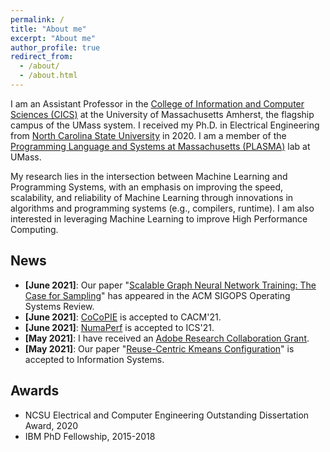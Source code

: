 ```yaml
---
permalink: /
title: "About me"
excerpt: "About me"
author_profile: true
redirect_from: 
  - /about/
  - /about.html
---
```


I am an Assistant Professor in the [College of Information and Computer Sciences (CICS)](https://www.cics.umass.edu/) at the University of Massachusetts Amherst, the flagship campus of the UMass system. I received my Ph.D. in Electrical Engineering from [North Carolina State University](https://www.ece.ncsu.edu/) in 2020. I am a member of the [Programming Language and Systems at Massachusetts (PLASMA)](https://plasma-umass.org/) lab at UMass. 

<!-- My research interests lie in the broad fields of programming systems, machine learning, deep learning, and high performance computing. My current research focuses on developing programming frameworks for efficient, scalable, and reliable machine learning.  -->
My research lies in the intersection between Machine Learning and Programming Systems, with an emphasis on improving the speed, scalability, and reliability of Machine Learning through innovations in algorithms and programming systems (e.g., compilers, runtime). I am also interested in leveraging Machine Learning to improve High Performance Computing. 


<!-- I encourage all students interested in systems to attend the [systems lunch](https://emeryberger.com/systems-lunch/).  -->
<!-- If you are interested in working with me, please be in touch with me **after** you complete your application.  Please check out [here](https://www.cics.umass.edu/admissions/application-instructions) for general requirement; GRE is NOT required for PhD admission. Note that I cannot answer the questions regarding your chance of being admitted, so please do not ask.  -->

<!-- 
Openings
-----
I am looking for self-motivated Ph.D. students, especially in the direction of systems for machine learning. Please email me with your CV and trancript if you are interested in my research. -->


News
----
- **[June 2021]**: Our paper "[Scalable Graph Neural Network Training: The Case for Sampling](http://guanh01.github.io/files/2021sampling.pdf)" has appeared in the ACM SIGOPS Operating Systems Review.
- **[June 2021]**: [CoCoPIE](https://cacm.acm.org/magazines/2021/6/252819-cocopie/fulltext) is accepted to CACM'21. 
- **[June 2021]**: [NumaPerf](http://guanh01.github.io/files/2021ics.pdf) is accepted to ICS'21.  
- **[May 2021]**: I have received an [Adobe Research Collaboration Grant](https://research.adobe.com/collaborations/).
- **[May 2021]**: Our paper "[Reuse-Centric Kmeans Configuration](https://www.sciencedirect.com/science/article/abs/pii/S0306437921000430)" is accepted to Information Systems.



Awards
---- 
- NCSU Electrical and Computer Engineering Outstanding Dissertation Award, 2020 
- IBM PhD Fellowship, 2015-2018







